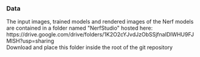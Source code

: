 

<h3>Data</h3>
The input images, trained models and rendered images of the Nerf models are contained in a folder named "NerfStudio" hosted here: <a>https://drive.google.com/drive/folders/1K2O2cYJvdJzObSSjfnaIDlWHU9FJMlSH?usp=sharing</a> <br>
Download and place this folder inside the root of the git repository
